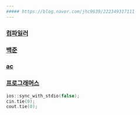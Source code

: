 ```yaml
---
##### https://blog.naver.com/jhc9639/222349317111
---
```

### <a href="https://www.onlinegdb.com/">컴파일러</a>
### <a href="https://www.acmicpc.net/">백준</a>
### <a href="https://solved.ac/">ac</a>
### <a href="https://programmers.co.kr/learn/challenges?tab=algorithm_practice_kit">프로그래머스</a>  

```cpp
ios::sync_with_stdio(false);
cin.tie(0);
cout.tie(0);
```
